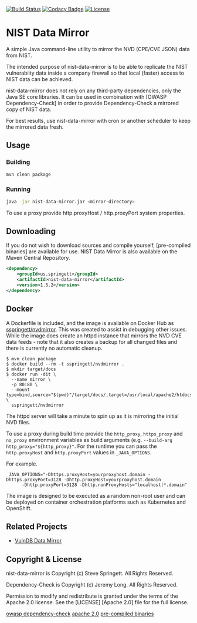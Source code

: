 [![Build Status](https://github.com/stevespringett/nist-data-mirror/workflows/Maven%20CI/badge.svg)](https://github.com/stevespringett/nist-data-mirror/actions?workflow=Maven+CI)
[![Codacy Badge](https://api.codacy.com/project/badge/Grade/21c46e93bdbe4e6f99085da9ece477e3)](https://www.codacy.com/app/stevespringett/nist-data-mirror?utm_source=github.com&utm_medium=referral&utm_content=stevespringett/nist-data-mirror&utm_campaign=Badge_Grade)
[![License](https://img.shields.io/badge/license-Apache%202.0-brightgreen.svg)](https://github.com/stevespringett/nist-data-mirror/blob/master/LICENSE)

# NIST Data Mirror

A simple Java command-line utility to mirror the NVD (CPE/CVE JSON) data from NIST.

The intended purpose of nist-data-mirror is to be able to replicate the NIST vulnerabiity data
inside a company firewall so that local (faster) access to NIST data can be achieved.

nist-data-mirror does not rely on any third-party dependencies, only the Java SE core libraries.
It can be used in combination with [OWASP Dependency-Check] in order to provide Dependency-Check
a mirrored copy of NIST data.

For best results, use nist-data-mirror with cron or another scheduler to keep the mirrored data fresh.

## Usage

### Building

```sh
mvn clean package
```

### Running

```sh
java -jar nist-data-mirror.jar <mirror-directory>
```

To use a proxy provide http.proxyHost / http.proxyPort system properties.

## Downloading

If you do not wish to download sources and compile yourself, [pre-compiled binaries] are available
for use. NIST Data Mirror is also available on the Maven Central Repository.

```xml
<dependency>
    <groupId>us.springett</groupId>
    <artifactId>nist-data-mirror</artifactId>
    <version>1.5.2</version>
</dependency>
```

## Docker

A Dockerfile is included, and the image is available on Docker Hub as [sspringett/nvdmirror](https://hub.docker.com/r/sspringett/nvdmirror). This was created to
assist in debugging other issues. While the image does create an httpd instance
that mirrors the NVD CVE data feeds - note that it also creates a backup for all
changed files and there is currently no automatic cleanup.

```
$ mvn clean package
$ docker build --rm -t sspringett/nvdmirror .
$ mkdir target/docs
$ docker run -dit \
  --name mirror \
  -p 80:80 \
  --mount type=bind,source="$(pwd)"/target/docs/,target=/usr/local/apache2/htdocs \
  sspringett/nvdmirror
```

The httpd server will take a minute to spin up as it is mirroring the initial NVD files.

To use a proxy during build time provide the `http_proxy`, `https_proxy` and `no_proxy`
environment variables as build arguments (e.g. `--build-arg http_proxy="${http_proxy}"`.
For the runtime you can pass the `http.proxyHost` and `http.proxyPort` values in `_JAVA_OPTIONS`.

For example.

```
_JAVA_OPTIONS="-Dhttps.proxyHost=yourproxyhost.domain -Dhttps.proxyPort=3128 -Dhttp.proxyHost=yourproxyhost.domain
      -Dhttp.proxyPort=3128 -Dhttp.nonProxyHosts="localhost|*.domain"
```

The image is designed to be executed as a random non-root user and can be deployed on
container orchestration platforms such as Kubernetes and OpenShift.

## Related Projects

- [VulnDB Data Mirror](https://github.com/stevespringett/vulndb-data-mirror)

## Copyright & License

nist-data-mirror is Copyright (c) Steve Springett. All Rights Reserved.

Dependency-Check is Copyright (c) Jeremy Long. All Rights Reserved.

Permission to modify and redistribute is granted under the terms of the Apache 2.0 license. See the [LICENSE] [Apache 2.0] file for the full license.

[owasp dependency-check](https://www.owasp.org/index.php/OWASP_Dependency_Check)
[apache 2.0](https://github.com/stevespringett/nist-data-mirror/blob/master/LICENSE)
[pre-compiled binaries](https://github.com/stevespringett/nist-data-mirror/releases)
